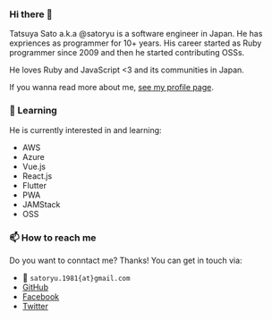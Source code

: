### Hi there 👋

Tatsuya Sato a.k.a @satoryu is a software engineer in Japan.
He has expriences as programmer for 10+ years. 
His career started as Ruby programmer since 2009 and then he started contributing OSSs.

He loves Ruby and JavaScript <3 and its communities in Japan. 

If you wanna read more about me, [see my profile page](https://www.satoryu.com/). 

### :pencil: Learning

He is currently interested in and learning:

- AWS
- Azure
- Vue.js
- React.js
- Flutter
- PWA
- JAMStack
- OSS

### 📫 How to reach me

Do you want to conntact me? Thanks!
You can get in touch via:

- :e-mail: `satoryu.1981{at}gmail.com`
- [GitHub](https://github.com/satoryu)
- [Facebook](https://www.facebook.com/satoryu)
- [Twitter](https://twitter.com/satoryuofficial)


